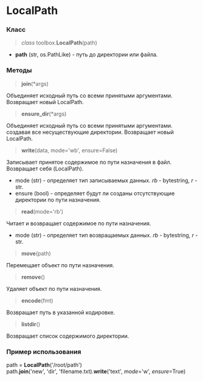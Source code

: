 # LocalPath

### Класс
> _class_ toolbox.**LocalPath**(path)
* **path** (str, os.PathLike) - путь до директории или файла.

### Методы
> **join**(*args)

Объединяет исходный путь со всеми принятыми аргументами. Возвращает новый LocalPath.

> **ensure_dir**(*args)

Объединяет исходный путь со всеми принятыми аргументами. создавая все несуществующие директории. Возвращает новый LocalPath.

> **write**(data, mode='wb', ensure=False)

Записывает принятое содержимое по пути назначения в файл. Возвращает себя (LocalPath).
* mode (str) - определяет тип записываемых данных. _rb_ - bytestring, _r_ - str.
* ensure (bool) - определяет будут ли созданы отсутствующие директории по пути назначения.

> **read**(mode='rb')

Читает и возвращает содержимое по пути назначения.
* mode (str) - определяет тип возвращаемых данных. _rb_ - bytestring, _r_ - str.

> **move**(path)

Перемещает объект по пути назначения.

> **remove**()

Удаляет объект по пути назначения.

> **encode**(fmt)

Возвращает путь в указанной кодировке.

> **listdir**()

Возвращает список содержимого директории.

### Пример использования
path = **LocalPath**('/root/path')  
path.**join**('new', 'dir', 'filename.txt).**write**('text', _mode_='w', _ensure_=True)
